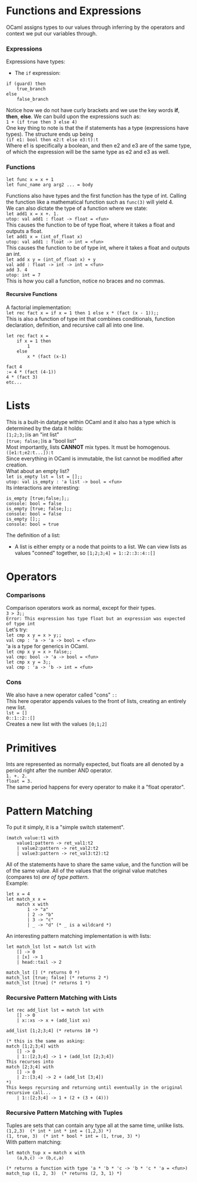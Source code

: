 # Functions and Expressions
OCaml assigns types to our values through inferring by the operators and context we put our variables through.
### Expressions
Expressions have types:
- The `if` expression:
```
if (guard) then
	true_branch
else
	false_branch
```
Notice how we do not have curly brackets and we use the key words **if**, **then**, **else**.
We can build upon the expressions such as: <br>
`1 + (if true then 3 else 4)`<br>
One key thing to note is that the if statements has a type (expressions have types).
The structure ends up being <br>
`(if e1: bool then e2:t else e3:t):t`<br>
Where e1 is specifically a boolean, and then e2 and e3 are of the same type, of which the expression will be the same type as e2 and e3 as well.

### Functions
```
let func x = x + 1
let func_name arg arg2 ... = body
```
Functions also have types and the first function has the type of int. Calling the function like a mathematical function such as `func(3)` will yield 4. <br>
We can also dictate the type of a function where we state: <br>
`let add1 x = x +. 1.` <br>
`utop: val add1 : float -> float = <fun>`<br>
This causes the function to be of type float, where it takes a float and outputs a float. <br>
`let add1 x = (int_of_float x)` <br>
`utop: val add1 : float -> int = <fun>` <br>
This causes the function to be of type int, where it takes a float and outputs an int. <br>
`let add x y = (int_of_float x) + y` <br>
`val add : float -> int -> int = <fun>` <br>
`add 3. 4`<br>
`utop: int = 7`<br>
This is how you call a function, notice no braces and no commas.<br>
#### Recursive Functions
A factorial implementation: <br>
`let rec fact x = if x = 1 then 1 else x * (fact (x - 1));;` <br>
This is also a function of type int that combines conditionals, function declaration, definition, and recursive call all into one line. <br>
```
let rec fact x = 
	if x = 1 then
		1
	else
		x * (fact (x-1)
```

```
fact 4
:= 4 * (fact (4-1))
4 * (fact 3)
etc...
```

# Lists
This is a built-in datatype within OCaml and it also has a type which is determined by the data it holds: <br>
`[1;2;3;]`is an "int list"<br>
`[true; false;]`is a "bool list" <br>
Most importantly, lists **CANNOT** mix types. It must be homogenous. <br>
`([e1:t;e2:t...]):t`<br>
Since everything in OCaml is immutable, the list cannot be modified after creation. <br>
What about an empty list? <br>
`let is_empty lst = lst = [];;`<br>
`utop: val is_empty : 'a list -> bool = <fun>` <br>
Its interactions are interesting: <br>
``` Within UTop:
is_empty [true;false;];;
console: bool = false
is_empty [true; false;];;
console: bool = false
is_empty [];;
console: bool = true
```

The definition of a list:
- A list is either empty or a node that points to a list.
We can view lists as values "conned" together, so `[1;2;3;4] = 1::2::3::4::[]`<br>

# Operators
### Comparisons
Comparison operators work as normal, except for their types.<br>
`3 > 3;;`<br>
`Error: This expression has type float but an expression was expected of type int` <br>
Let's try:<br>
`let cmp x y = x > y;;`<br>
`val cmp : 'a -> 'a -> bool = <fun>`<br>
'a is a type for generics in OCaml. <br>
`let cmp x y = x > false;;`<br>
`val cmp: bool -> 'a -> bool = <fun>`<br>
`let cmp x y = 3;;`<br>
`val cmp : 'a -> 'b -> int = <fun>` <br>
### Cons
We also have a new operator called "cons" `::`<br>
This here operator appends values to the front of lists, creating an entirely new list. <br>
`lst = []` <br>
`0::1::2::[]` <br>
Creates a new list with the values `[0;1;2]`<br>

# Primitives
Ints are represented as normally expected, but floats are all denoted by a period right after the number AND operator. <br>
`1. +. 2.`<br>
`float = 3.`<br>
The same period happens for every operator to make it a "float operator".<br>
# Pattern Matching
To put it simply, it is a "simple switch statement". <br>
```
(match value:t1 with 
	value1:pattern -> ret_val1:t2 
	| value2:pattern -> ret_val2:t2
	| value3:pattern -> ret_val3:t2):t2
```
All of the statements have to share the same value, and the function will be of the same value. All of the values that the original value matches (compares to) *are of type pattern*. <br>
Example:
```
let x = 4
let match_x x =
	match x with
		1 -> "a"
		| 2 -> "b"
		| 3 -> "c"
		| _ -> "d" (* _ is a wildcard *)
```
An interesting pattern matching implementation is with lists: <br>
```
let match_lst lst = match lst with
	[] -> 0
	| [x] -> 1
	| head::tail -> 2

match_lst [] (* returns 0 *)
match_lst [true; false] (* returns 2 *)
match_lst [true] (* returns 1 *)
```
### Recursive Pattern Matching with Lists
```
let rec add_list lst = match lst with 
	[] -> 0
	| x::xs -> x + (add_list xs)

add_list [1;2;3;4] (* returns 10 *)

(* this is the same as asking:
match [1;2;3;4] with
	[] -> 0
	| 1::[2;3;4] -> 1 + (add_lst [2;3;4])
This recurses into
match [2;3;4] with
	[] -> 0
	| 2::[3;4] -> 2 + (add_lst [3;4])
*)
This keeps recursing and returning until eventually in the original
recursive call...
	| 1::[2;3;4] -> 1 + (2 + (3 + (4)))
```
### Recursive Pattern Matching with Tuples
Tuples are sets that can contain any type all at the same time, unlike lists. <br>
`(1,2,3)  (* int * int * int = (1,2,3) *)`<br>
`(1, true, 3)  (* int * bool * int = (1, true, 3) *)`<br>
With pattern matching: <br>
```
let match_tup x = match x with
	(a,b,c) -> (b,c,a)

(* returns a function with type 'a * 'b * 'c -> 'b * 'c * 'a = <fun>)
match_tup (1, 2, 3)  (* returns (2, 3, 1) *)
```
